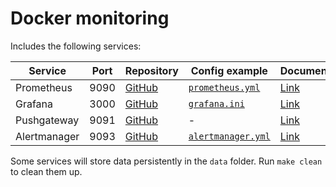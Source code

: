 # Docker monitoring

Includes the following services:

| Service      | Port | Repository                                           | Config example                                                                                                    | Documentation                                                    |
| ------------ | ---- | ---------------------------------------------------- | ----------------------------------------------------------------------------------------------------------------- | ---------------------------------------------------------------- |
| Prometheus   | 9090 | [GitHub](https://github.com/prometheus/prometheus)   | [`prometheus.yml`](https://github.com/prometheus/prometheus/raw/main/documentation/examples/prometheus.yml)       | [Link](https://prometheus.io/docs/introduction/overview/)        |
| Grafana      | 3000 | [GitHub](https://github.com/grafana/grafana)         | [`grafana.ini`](https://github.com/grafana/grafana/raw/main/conf/sample.ini)                                      | [Link](https://grafana.com/docs/grafana/latest/)                 |
| Pushgateway  | 9091 | [GitHub](https://github.com/prometheus/pushgateway)  | -                                                                                                                 | [Link](https://prometheus.io/docs/practices/pushing/)            |
| Alertmanager | 9093 | [GitHub](https://github.com/prometheus/alertmanager) | [`alertmanager.yml`](https://raw.githubusercontent.com/prometheus/alertmanager/main/examples/ha/alertmanager.yml) | [Link](https://prometheus.io/docs/alerting/latest/alertmanager/) |

Some services will store data persistently in the `data` folder. Run `make clean` to clean them up.
